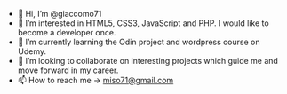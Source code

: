 - 👋 Hi, I’m @giaccomo71
- 👀 I’m interested in HTML5, CSS3, JavaScript and PHP. I would like to become a developer once.
- 🌱 I’m currently learning the Odin project and wordpress course on Udemy.
- 💞️ I’m looking to collaborate on interesting projects which guide me and move forward in my career.
- 📫 How to reach me -> miso71@gmail.com

<!---
giaccomo71/giaccomo71 is a ✨ special ✨ repository because its `README.md` (this file) appears on your GitHub profile.
You can click the Preview link to take a look at your changes.
--->

